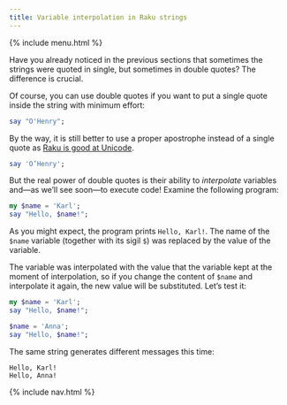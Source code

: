 ```yaml
---
title: Variable interpolation in Raku strings
---
```


{% include menu.html %}

Have you already noticed in the previous sections that sometimes the strings were quoted in single, but sometimes in double quotes? The difference is crucial.

Of course, you can use double quotes if you want to put a single quote inside the string with minimum effort:

```raku
say "O'Henry";
```

By the way, it is still better to use a proper apostrophe instead of a single quote as [Raku is good at Unicode](../../on-unicode).

```raku
say 'O’Henry';
```

But the real power of double quotes is their ability to _interpolate_ variables and—as we’ll see soon—to execute code! Examine the following program:

```raku
my $name = 'Karl';
say "Hello, $name!";
```

As you might expect, the program prints `Hello, Karl!`. The name of the `$name` variable (together with its sigil `$`) was replaced by the value of the variable.

The variable was interpolated with the value that the variable kept at the moment of interpolation, so if you change the content of `$name` and interpolate it again, the new value will be substituted. Let’s test it:

```raku
my $name = 'Karl';
say "Hello, $name!";

$name = 'Anna';
say "Hello, $name!";
```

The same string generates different messages this time:

    Hello, Karl!
    Hello, Anna!

{% include nav.html %}
